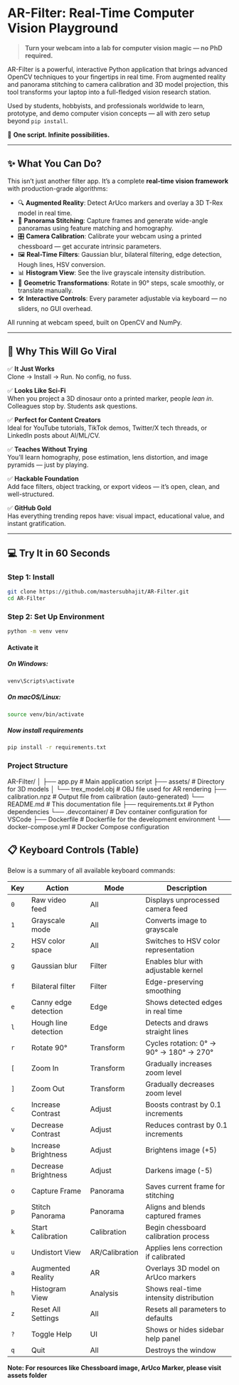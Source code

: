 # AR-Filter: Real-Time Computer Vision Playground

> **Turn your webcam into a lab for computer vision magic — no PhD required.**

AR-Filter is a powerful, interactive Python application that brings advanced OpenCV techniques to your fingertips in real time. From augmented reality and panorama stitching to camera calibration and 3D model projection, this tool transforms your laptop into a full-fledged vision research station.

Used by students, hobbyists, and professionals worldwide to learn, prototype, and demo computer vision concepts — all with zero setup beyond `pip install`.

🎯 **One script. Infinite possibilities.**

---

## ✨ What You Can Do?

This isn’t just another filter app. It’s a complete **real-time vision framework** with production-grade algorithms:

- 🔍 **Augmented Reality**: Detect ArUco markers and overlay a 3D T-Rex model in real time.
- 📸 **Panorama Stitching**: Capture frames and generate wide-angle panoramas using feature matching and homography.
- 🎛️ **Camera Calibration**: Calibrate your webcam using a printed chessboard — get accurate intrinsic parameters.
- 🖼️ **Real-Time Filters**: Gaussian blur, bilateral filtering, edge detection, Hough lines, HSV conversion.
- 📊 **Histogram View**: See the live grayscale intensity distribution.
- 🔄 **Geometric Transformations**: Rotate in 90° steps, scale smoothly, or translate manually.
- 🛠️ **Interactive Controls**: Every parameter adjustable via keyboard — no sliders, no GUI overhead.

All running at webcam speed, built on OpenCV and NumPy.

---

## 🚀 Why This Will Go Viral

✅ **It Just Works**  
Clone → Install → Run. No config, no fuss.

✅ **Looks Like Sci-Fi**  
When you project a 3D dinosaur onto a printed marker, people *lean in*. Colleagues stop by. Students ask questions.

✅ **Perfect for Content Creators**  
Ideal for YouTube tutorials, TikTok demos, Twitter/X tech threads, or LinkedIn posts about AI/ML/CV.

✅ **Teaches Without Trying**  
You’ll learn homography, pose estimation, lens distortion, and image pyramids — just by playing.

✅ **Hackable Foundation**  
Add face filters, object tracking, or export videos — it’s open, clean, and well-structured.

✅ **GitHub Gold**  
Has everything trending repos have: visual impact, educational value, and instant gratification.

---

## 💻 Try It in 60 Seconds

### Step 1: Install
```bash
git clone https://github.com/mastersubhajit/AR-Filter.git
cd AR-Filter
```
### Step 2: Set Up Environment
```bash
python -m venv venv
```
#### Activate it
##### On Windows:
```bash
venv\Scripts\activate
```
##### On macOS/Linux:
```bash
source venv/bin/activate
```
##### Now install requirements
```bash
pip install -r requirements.txt
```

### Project Structure
AR-Filter/
│
├── app.py     # Main application script
├── assets/                    # Directory for 3D models
│   └── trex_model.obj         # OBJ file used for AR rendering
├── calibration.npz            # Output file from calibration (auto-generated)
└── README.md                  # This documentation file
├── requirements.txt           # Python dependencies
└── .devcontainer/             # Dev container configuration for VSCode
    ├── Dockerfile             # Dockerfile for the development environment
    └── docker-compose.yml     # Docker Compose configuration

## 📋 Keyboard Controls (Table)

Below is a summary of all available keyboard commands:

| Key | Action | Mode | Description |
|-----|--------|------|-------------|
| `0` | Raw video feed | All | Displays unprocessed camera feed |
| `1` | Grayscale mode | All | Converts image to grayscale |
| `2` | HSV color space | All | Switches to HSV color representation |
| `g` | Gaussian blur | Filter | Enables blur with adjustable kernel |
| `f` | Bilateral filter | Filter | Edge-preserving smoothing |
| `e` | Canny edge detection | Edge | Shows detected edges in real time |
| `l` | Hough line detection | Edge | Detects and draws straight lines |
| `r` | Rotate 90° | Transform | Cycles rotation: 0° → 90° → 180° → 270° |
| `[` | Zoom In | Transform | Gradually increases zoom level |
| `]` | Zoom Out | Transform | Gradually decreases zoom level |
| `c` | Increase Contrast | Adjust | Boosts contrast by 0.1 increments |
| `v` | Decrease Contrast | Adjust | Reduces contrast by 0.1 increments |
| `b` | Increase Brightness | Adjust | Brightens image (+5) |
| `n` | Decrease Brightness | Adjust | Darkens image (-5) |
| `o` | Capture Frame | Panorama | Saves current frame for stitching |
| `p` | Stitch Panorama | Panorama | Aligns and blends captured frames |
| `k` | Start Calibration | Calibration | Begin chessboard calibration process |
| `u` | Undistort View | AR/Calibration | Applies lens correction if calibrated |
| `a` | Augmented Reality | AR | Overlays 3D model on ArUco markers |
| `h` | Histogram View | Analysis | Shows real-time intensity distribution |
| `z` | Reset All Settings | All | Resets all parameters to defaults |
| `?` | Toggle Help | UI | Shows or hides sidebar help panel |
| `q` | Quit | All | Destroys the window |


**Note: For resources like Chessboard image, ArUco Marker, please visit assets folder**